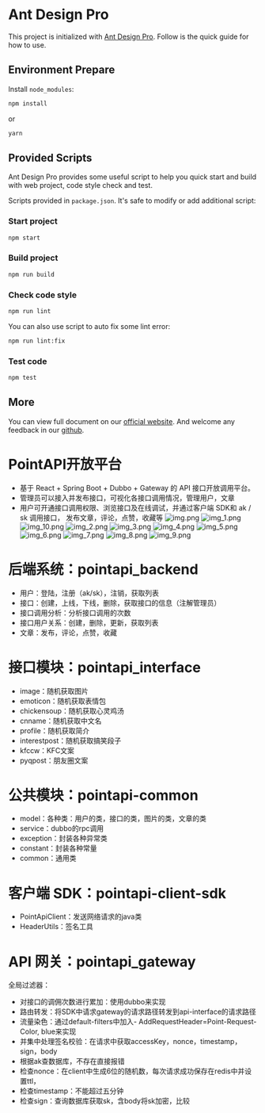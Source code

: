 # Ant Design Pro

This project is initialized with [Ant Design Pro](https://pro.ant.design). Follow is the quick guide for how to use.

## Environment Prepare

Install `node_modules`:

```bash
npm install
```

or

```bash
yarn
```

## Provided Scripts

Ant Design Pro provides some useful script to help you quick start and build with web project, code style check and test.

Scripts provided in `package.json`. It's safe to modify or add additional script:

### Start project

```bash
npm start
```

### Build project

```bash
npm run build
```

### Check code style

```bash
npm run lint
```

You can also use script to auto fix some lint error:

```bash
npm run lint:fix
```

### Test code

```bash
npm test
```

## More

You can view full document on our [official website](https://pro.ant.design). And welcome any feedback in our [github](https://github.com/ant-design/ant-design-pro).

# PointAPI开放平台
- 基于 React + Spring Boot + Dubbo + Gateway 的 API 接口开放调用平台。
- 管理员可以接入并发布接口，可视化各接口调用情况，管理用户，文章
- 用户可开通接口调用权限、浏览接口及在线调试，并通过客户端 SDK和 ak / sk 调用接口，
  发布文章，评论，点赞，收藏等
  ![img.png](doc/img.png)
  ![img_1.png](doc/img_1.png)
  ![img_10.png](doc/img_10.png)
  ![img_2.png](doc/img_2.png)
  ![img_3.png](doc/img_3.png)
  ![img_4.png](doc/img_4.png)
  ![img_5.png](doc/img_5.png)
  ![img_6.png](doc/img_6.png)
  ![img_7.png](doc/img_7.png)
  ![img_8.png](doc/img_8.png)
  ![img_9.png](doc/img_9.png)
# 后端系统：pointapi_backend
- 用户：登陆，注册（ak/sk），注销，获取列表
- 接口：创建，上线，下线，删除，获取接口的信息（注解管理员）
- 接口调用分析：分析接口调用的次数
- 接口用户关系：创建，删除，更新，获取列表
- 文章：发布，评论，点赞，收藏

# 接口模块：pointapi_interface
- image：随机获取图片
- emoticon：随机获取表情包
- chickensoup：随机获取心灵鸡汤
- cnname：随机获取中文名
- profile：随机获取简介
- interestpost：随机获取搞笑段子
- kfccw：KFC文案
- pyqpost：朋友圈文案

# 公共模块：pointapi-common

- model：各种类：用户的类，接口的类，图片的类，文章的类
- service：dubbo的rpc调用
- exception：封装各种异常类
- constant：封装各种常量
- common：通用类

# 客户端 SDK：pointapi-client-sdk

- PointApiClient：发送网络请求的java类
- HeaderUtils：签名工具

# API 网关：pointapi_gateway

全局过滤器：
- 对接口的调佣次数进行累加：使用dubbo来实现
- 路由转发：将SDK中请求gateway的请求路径转发到api-interface的请求路径
- 流量染色：通过default-filters中加入- AddRequestHeader=Point-Request-Color, blue来实现
- 并集中处理签名校验：在请求中获取accessKey，nonce，timestamp，sign，body
- 根据ak查数据库，不存在直接报错
- 检查nonce：在client中生成6位的随机数，每次请求成功保存在redis中并设置ttl，
- 检查timestamp：不能超过五分钟
- 检查sign：查询数据库获取sk，含body将sk加密，比较

